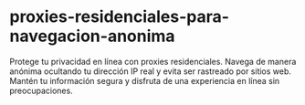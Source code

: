# proxies-residenciales-para-navegacion-anonima
Protege tu privacidad en línea con proxies residenciales. Navega de manera anónima ocultando tu dirección IP real y evita ser rastreado por sitios web. Mantén tu información segura y disfruta de una experiencia en línea sin preocupaciones.
